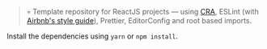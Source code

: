 > :skull: Template repository for ReactJS projects &mdash; using [CRA](https://github.com/facebook/create-react-app), ESLint (with [Airbnb's style guide](https://github.com/airbnb/javascript)), Prettier, EditorConfig and root based imports.

Install the dependencies using `yarn` or `npm install`.
